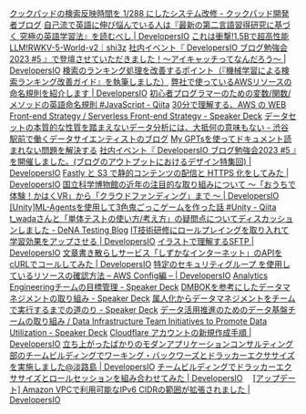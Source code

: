[クックパッドの検索反映時間を 1/288 にしたシステム改修 - クックパッド開発者ブログ](https://techlife.cookpad.com/entry/2023/10/05/150000)
[自己流で英語に伸び悩んでいる人は『最新の第二言語習得研究に基づく 究極の英語学習法』を読むべし | DevelopersIO](https://dev.classmethod.jp/articles/book-review-learn-english-esl-research-way/#toc-15)
[これは衝撃!1.5Bで超高性能LLM!RWKV-5-World-v2｜shi3z](https://note.com/shi3zblog/n/nfc8dd1abf494)
[社内イベント『 DevelopersIO ブログ勉強会2023 #5 』で登壇させていただきました！〜アイキャッチってなんだろう〜 | DevelopersIO](https://dev.classmethod.jp/articles/think-about-eye-catch/)
[検索のランキング処理を改善するポイント（『機械学習による検索ランキング改善ガイド』を執筆しました）](https://techblog.lycorp.co.jp/ja/20231113a)
[弊社で使っているAWSリソースの命名規則を紹介します | DevelopersIO](https://dev.classmethod.jp/articles/aws-name-rule/)
[初心者プログラマーのための変数/関数/メソッドの英語命名規則 #JavaScript - Qiita](https://qiita.com/YutaManaka/items/62dda256bb7ba6c08399)
[30分で理解する、AWS の WEB Front-end Strategy / Serverless Front-end Strategy - Speaker Deck](https://speakerdeck.com/_kensh/serverless-front-end-strategy?slide=45)
[データセットの本質的な性質を踏まえないデータ分析には、大抵何の意味もない - 渋谷駅前で働くデータサイエンティストのブログ](https://tjo.hatenablog.com/entry/2023/11/11/195106)
[My GPTsを使ってドキュメント読まれない問題を解決する](https://zenn.dev/aics/articles/0a21cee7940e5f)
[社内イベント『 DevelopersIO ブログ勉強会2023 #5 』を開催しました。(ブログのアウトプットにおけるデザイン特集回) | DevelopersIO](https://dev.classmethod.jp/articles/report-developersio-blogging-conference-2023-vol5/)
[Fastly と S3 で静的コンテンツの配信と HTTPS 化をしてみた | DevelopersIO](https://dev.classmethod.jp/articles/fastly-s3-https-delivery-static-content/)
[国立科学博物館の近年の注目的な取り組みについて 〜「おうちで体験！かはくVR」から「クラウドファンディング」まで 〜 | DevelopersIO](https://dev.classmethod.jp/articles/online-walkthrough-of-museum-with-kahaku-vr/)
[[Unity]ML-Agentsを使用して3色鬼ごっこゲームを作った話 #Unity - Qiita](https://qiita.com/miya_gamedev/items/06124b9e0820a625b2be)
[t_wadaさんと「単体テストの使い方/考え方」の疑問点についてディスカッションしました - DeNA Testing Blog](https://swet.dena.com/entry/2023/11/13/170000)
[IT技術研修にロールプレイングを取り入れて学習効果をアップさせる | DevelopersIO](https://dev.classmethod.jp/articles/roleplaying-into-tech-training/)
[イラストで理解するSFTP | DevelopersIO](https://dev.classmethod.jp/articles/what-sftp/)
[文章書き散らしサービス「しずかなインターネット」のAPIをcURLでコールしてみた | DevelopersIO](https://dev.classmethod.jp/articles/hello-quiet-internet-api/)
[特定のセキュリティグループ を使用しているリソースの確認方法 – AWS Config編 – | DevelopersIO](https://dev.classmethod.jp/articles/tsnote-support-find-sg-config/)
[Analytics Engineeringチームの目標管理 - Speaker Deck](https://speakerdeck.com/__hiza__/analytics-engineeringtimunomu-biao-guan-li?slide=7)
[DMBOKを参考にしたデータマネジメントの取り組み - Speaker Deck](https://speakerdeck.com/ttccddtoki/dmbokwocan-kao-nisitadetamanezimentonoqu-rizu-mi)
[属人化からデータマネジメントをチームで実行するまでの道のり - Speaker Deck](https://speakerdeck.com/shomaekawa/shu-ren-hua-karadetamanezimentowotimudeshi-xing-surumadenodao-nori)
[データ活用推進のためのデータ基盤チームの取り組み / Data Infrastructure Team Initiatives to Promote Data Utilization - Speaker Deck](https://speakerdeck.com/sansan_randd/data-infrastructure-team-initiatives-to-promote-data-utilization)
[Cloudflare アカウントの新規作成手順 | DevelopersIO](https://dev.classmethod.jp/articles/how-to-create-a-new-cloudflare-account/)
[立ち上がったばかりのモダンアプリケーションコンサルティング部のチームビルディングでワーキング・バックワーズとドラッカーエクササイズを実施しました@淡路島 | DevelopersIO](https://dev.classmethod.jp/articles/aws-mac-bootcamp-2023-at-awaji/)
[チームビルディングでドラッカーエクササイズとロールセッションを組み合わせてみた | DevelopersIO](https://dev.classmethod.jp/articles/teambuilding_druckerexercise_rolesession/)　
[[アップデート] Amazon VPCで利用可能なIPv6 CIDRの範囲が拡張されました | DevelopersIO](https://dev.classmethod.jp/articles/vpcs-subnets-support-more-sizes-ipv6-cidrs/)
